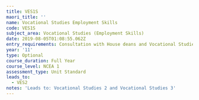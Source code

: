 ```yaml
---
title: VES1S
maori_title: ''
name: Vocational Studies Employment Skills
code: VES1S
subject_area: Vocational Studies (Employment Skills)
date: 2019-08-05T01:08:55.062Z
entry_requirements: Consultation with House deans and Vocational Studies department.
year: '11'
type: Optional
course_duration: Full Year
course_level: NCEA 1
assessment_type: Unit Standard
leads_to:
  - VES2
notes: 'Leads to: Vocational Studies 2 and Vocational Studies 3'
---
```


